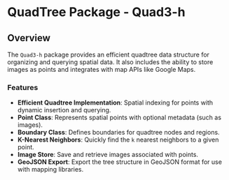 # QuadTree Package - Quad3-h

## Overview

The `Quad3-h` package provides an efficient quadtree data structure for organizing and querying spatial data. It also includes the ability to store images as points and integrates with map APIs like Google Maps.

### Features
- **Efficient Quadtree Implementation**: Spatial indexing for points with dynamic insertion and querying.
- **Point Class**: Represents spatial points with optional metadata (such as images).
- **Boundary Class**: Defines boundaries for quadtree nodes and regions.
- **K-Nearest Neighbors**: Quickly find the `k` nearest neighbors to a given point.
- **Image Store**: Save and retrieve images associated with points.
- **GeoJSON Export**: Export the tree structure in GeoJSON format for use with mapping libraries.